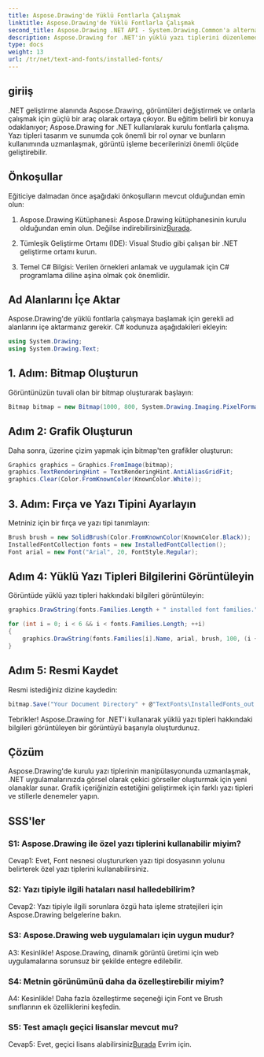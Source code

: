 ```yaml
---
title: Aspose.Drawing'de Yüklü Fontlarla Çalışmak
linktitle: Aspose.Drawing'de Yüklü Fontlarla Çalışmak
second_title: Aspose.Drawing .NET API - System.Drawing.Common'a alternatif
description: Aspose.Drawing for .NET'in yüklü yazı tiplerini düzenlemedeki gücünü keşfedin. Bu kapsamlı eğitimle görüntü işleme becerilerinizi geliştirin.
type: docs
weight: 13
url: /tr/net/text-and-fonts/installed-fonts/
---
```

## giriiş

.NET geliştirme alanında Aspose.Drawing, görüntüleri değiştirmek ve onlarla çalışmak için güçlü bir araç olarak ortaya çıkıyor. Bu eğitim belirli bir konuya odaklanıyor; Aspose.Drawing for .NET kullanılarak kurulu fontlarla çalışma. Yazı tipleri tasarım ve sunumda çok önemli bir rol oynar ve bunların kullanımında uzmanlaşmak, görüntü işleme becerilerinizi önemli ölçüde geliştirebilir.

## Önkoşullar

Eğiticiye dalmadan önce aşağıdaki önkoşulların mevcut olduğundan emin olun:

1.  Aspose.Drawing Kütüphanesi: Aspose.Drawing kütüphanesinin kurulu olduğundan emin olun. Değilse indirebilirsiniz[Burada](https://releases.aspose.com/drawing/net/).

2. Tümleşik Geliştirme Ortamı (IDE): Visual Studio gibi çalışan bir .NET geliştirme ortamı kurun.

3. Temel C# Bilgisi: Verilen örnekleri anlamak ve uygulamak için C# programlama diline aşina olmak çok önemlidir.

## Ad Alanlarını İçe Aktar

Aspose.Drawing'de yüklü fontlarla çalışmaya başlamak için gerekli ad alanlarını içe aktarmanız gerekir. C# kodunuza aşağıdakileri ekleyin:

```csharp
using System.Drawing;
using System.Drawing.Text;
```

## 1. Adım: Bitmap Oluşturun

Görüntünüzün tuvali olan bir bitmap oluşturarak başlayın:

```csharp
Bitmap bitmap = new Bitmap(1000, 800, System.Drawing.Imaging.PixelFormat.Format32bppPArgb);
```

## Adım 2: Grafik Oluşturun

Daha sonra, üzerine çizim yapmak için bitmap'ten grafikler oluşturun:

```csharp
Graphics graphics = Graphics.FromImage(bitmap);
graphics.TextRenderingHint = TextRenderingHint.AntiAliasGridFit;
graphics.Clear(Color.FromKnownColor(KnownColor.White));
```

## 3. Adım: Fırça ve Yazı Tipini Ayarlayın

Metniniz için bir fırça ve yazı tipi tanımlayın:

```csharp
Brush brush = new SolidBrush(Color.FromKnownColor(KnownColor.Black));
InstalledFontCollection fonts = new InstalledFontCollection();
Font arial = new Font("Arial", 20, FontStyle.Regular);
```

## Adım 4: Yüklü Yazı Tipleri Bilgilerini Görüntüleyin

Görüntüde yüklü yazı tipleri hakkındaki bilgileri görüntüleyin:

```csharp
graphics.DrawString(fonts.Families.Length + " installed font families.", arial, brush, 100, 100);

for (int i = 0; i < 6 && i < fonts.Families.Length; ++i)
{
    graphics.DrawString(fonts.Families[i].Name, arial, brush, 100, (i + 2) * 100);
}
```

## Adım 5: Resmi Kaydet

Resmi istediğiniz dizine kaydedin:

```csharp
bitmap.Save("Your Document Directory" + @"TextFonts\InstalledFonts_out.png");
```

Tebrikler! Aspose.Drawing for .NET'i kullanarak yüklü yazı tipleri hakkındaki bilgileri görüntüleyen bir görüntüyü başarıyla oluşturdunuz.

## Çözüm

Aspose.Drawing'de kurulu yazı tiplerinin manipülasyonunda uzmanlaşmak, .NET uygulamalarınızda görsel olarak çekici görseller oluşturmak için yeni olanaklar sunar. Grafik içeriğinizin estetiğini geliştirmek için farklı yazı tipleri ve stillerle denemeler yapın.

## SSS'ler

### S1: Aspose.Drawing ile özel yazı tiplerini kullanabilir miyim?

Cevap1: Evet, Font nesnesi oluştururken yazı tipi dosyasının yolunu belirterek özel yazı tiplerini kullanabilirsiniz.

### S2: Yazı tipiyle ilgili hataları nasıl halledebilirim?

Cevap2: Yazı tipiyle ilgili sorunlara özgü hata işleme stratejileri için Aspose.Drawing belgelerine bakın.

### S3: Aspose.Drawing web uygulamaları için uygun mudur?

A3: Kesinlikle! Aspose.Drawing, dinamik görüntü üretimi için web uygulamalarına sorunsuz bir şekilde entegre edilebilir.

### S4: Metnin görünümünü daha da özelleştirebilir miyim?

A4: Kesinlikle! Daha fazla özelleştirme seçeneği için Font ve Brush sınıflarının ek özelliklerini keşfedin.

### S5: Test amaçlı geçici lisanslar mevcut mu?

 Cevap5: Evet, geçici lisans alabilirsiniz[Burada](https://purchase.aspose.com/temporary-license/) Evrim için.